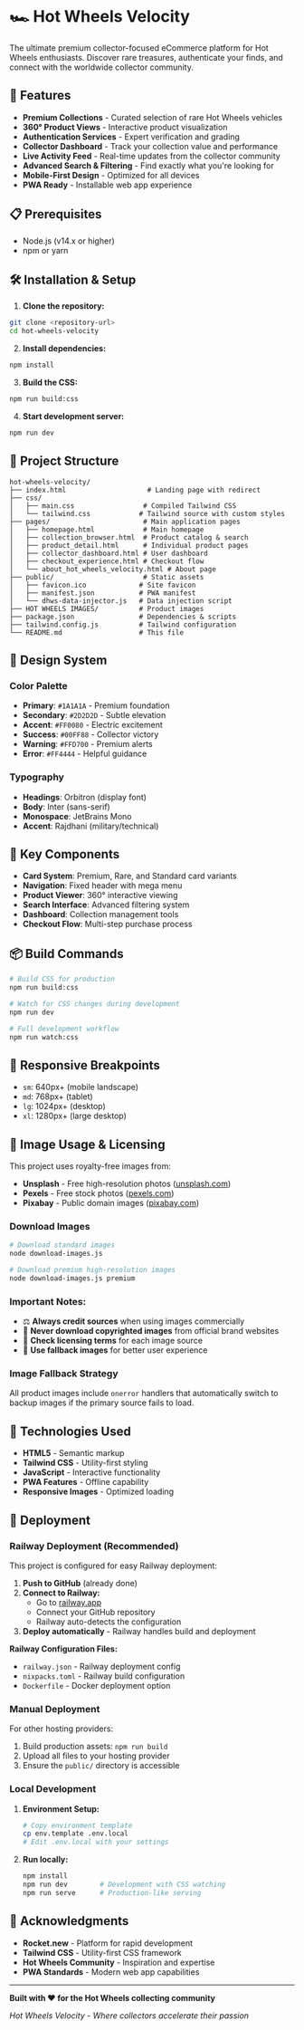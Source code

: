# 🏎️ Hot Wheels Velocity

The ultimate premium collector-focused eCommerce platform for Hot Wheels enthusiasts. Discover rare treasures, authenticate your finds, and connect with the worldwide collector community.

## 🚀 Features

- **Premium Collections** - Curated selection of rare Hot Wheels vehicles
- **360° Product Views** - Interactive product visualization
- **Authentication Services** - Expert verification and grading
- **Collector Dashboard** - Track your collection value and performance
- **Live Activity Feed** - Real-time updates from the collector community
- **Advanced Search & Filtering** - Find exactly what you're looking for
- **Mobile-First Design** - Optimized for all devices
- **PWA Ready** - Installable web app experience

## 📋 Prerequisites

- Node.js (v14.x or higher)
- npm or yarn

## 🛠️ Installation & Setup

1. **Clone the repository:**
```bash
git clone <repository-url>
cd hot-wheels-velocity
```

2. **Install dependencies:**
```bash
npm install
```

3. **Build the CSS:**
```bash
npm run build:css
```

4. **Start development server:**
```bash
npm run dev
```

## 📁 Project Structure

```
hot-wheels-velocity/
├── index.html                    # Landing page with redirect
├── css/
│   ├── main.css                 # Compiled Tailwind CSS
│   └── tailwind.css            # Tailwind source with custom styles
├── pages/                       # Main application pages
│   ├── homepage.html            # Main homepage
│   ├── collection_browser.html  # Product catalog & search
│   ├── product_detail.html      # Individual product pages
│   ├── collector_dashboard.html # User dashboard
│   ├── checkout_experience.html # Checkout flow
│   └── about_hot_wheels_velocity.html # About page
├── public/                      # Static assets
│   ├── favicon.ico             # Site favicon
│   ├── manifest.json           # PWA manifest
│   └── dhws-data-injector.js   # Data injection script
├── HOT WHEELS IMAGES/          # Product images
├── package.json                # Dependencies & scripts
├── tailwind.config.js          # Tailwind configuration
└── README.md                   # This file
```

## 🎨 Design System

### Color Palette
- **Primary**: `#1A1A1A` - Premium foundation
- **Secondary**: `#2D2D2D` - Subtle elevation
- **Accent**: `#FF0080` - Electric excitement
- **Success**: `#00FF88` - Collector victory
- **Warning**: `#FFD700` - Premium alerts
- **Error**: `#FF4444` - Helpful guidance

### Typography
- **Headings**: Orbitron (display font)
- **Body**: Inter (sans-serif)
- **Monospace**: JetBrains Mono
- **Accent**: Rajdhani (military/technical)

## 🧩 Key Components

- **Card System**: Premium, Rare, and Standard card variants
- **Navigation**: Fixed header with mega menu
- **Product Viewer**: 360° interactive viewing
- **Search Interface**: Advanced filtering system
- **Dashboard**: Collection management tools
- **Checkout Flow**: Multi-step purchase process

## 📦 Build Commands

```bash
# Build CSS for production
npm run build:css

# Watch for CSS changes during development
npm run dev

# Full development workflow
npm run watch:css
```

## 📱 Responsive Breakpoints

- `sm`: 640px+ (mobile landscape)
- `md`: 768px+ (tablet)
- `lg`: 1024px+ (desktop)
- `xl`: 1280px+ (large desktop)

## 📸 Image Usage & Licensing

This project uses royalty-free images from:

- **Unsplash** - Free high-resolution photos ([unsplash.com](https://unsplash.com))
- **Pexels** - Free stock photos ([pexels.com](https://pexels.com))
- **Pixabay** - Public domain images ([pixabay.com](https://pixabay.com))

### Download Images
```bash
# Download standard images
node download-images.js

# Download premium high-resolution images
node download-images.js premium
```

### Important Notes:
- ⚖️ **Always credit sources** when using images commercially
- 🚫 **Never download copyrighted images** from official brand websites
- 📝 **Check licensing terms** for each image source
- 🔄 **Use fallback images** for better user experience

### Image Fallback Strategy
All product images include `onerror` handlers that automatically switch to backup images if the primary source fails to load.

## 🔧 Technologies Used

- **HTML5** - Semantic markup
- **Tailwind CSS** - Utility-first styling
- **JavaScript** - Interactive functionality
- **PWA Features** - Offline capability
- **Responsive Images** - Optimized loading

## 🚀 Deployment

### Railway Deployment (Recommended)

This project is configured for easy Railway deployment:

1. **Push to GitHub** (already done)
2. **Connect to Railway:**
   - Go to [railway.app](https://railway.app)
   - Connect your GitHub repository
   - Railway auto-detects the configuration
3. **Deploy automatically** - Railway handles build and deployment

**Railway Configuration Files:**
- `railway.json` - Railway deployment config
- `nixpacks.toml` - Railway build configuration
- `Dockerfile` - Docker deployment option

### Manual Deployment

For other hosting providers:

1. Build production assets: `npm run build`
2. Upload all files to your hosting provider
3. Ensure the `public/` directory is accessible

### Local Development

1. **Environment Setup:**
   ```bash
   # Copy environment template
   cp env.template .env.local
   # Edit .env.local with your settings
   ```

2. **Run locally:**
   ```bash
   npm install
   npm run dev        # Development with CSS watching
   npm run serve      # Production-like serving
   ```

## 🙏 Acknowledgments

- **Rocket.new** - Platform for rapid development
- **Tailwind CSS** - Utility-first CSS framework
- **Hot Wheels Community** - Inspiration and expertise
- **PWA Standards** - Modern web app capabilities

---

**Built with ❤️ for the Hot Wheels collecting community**

*Hot Wheels Velocity - Where collectors accelerate their passion*
